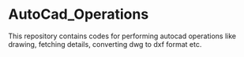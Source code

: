 # AutoCad_Operations
This repository contains codes for performing autocad operations like drawing, fetching details, converting dwg to dxf format etc.
